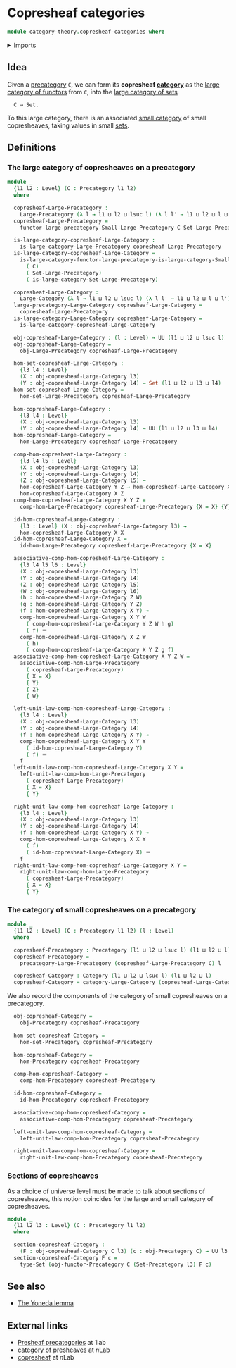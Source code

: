 # Copresheaf categories

```agda
module category-theory.copresheaf-categories where
```

<details><summary>Imports</summary>

```agda
open import category-theory.categories
open import category-theory.category-of-functors-from-small-to-large-categories
open import category-theory.functors-precategories
open import category-theory.large-categories
open import category-theory.large-precategories
open import category-theory.precategories
open import category-theory.precategory-of-functors-from-small-to-large-precategories

open import foundation.category-of-sets
open import foundation.identity-types
open import foundation.sets
open import foundation.universe-levels
```

</details>

## Idea

Given a [precategory](category-theory.precategories.md) `C`, we can form its
**copresheaf [category](category-theory.large-categories.md)** as the
[large category of functors](category-theory.functors-from-small-to-large-precategories.md)
from `C`, into the [large category of sets](foundation.category-of-sets.md)

```text
  C → Set.
```

To this large category, there is an associated
[small category](category-theory.categories.md) of small copresheaves, taking
values in small [sets](foundation-core.sets.md).

## Definitions

### The large category of copresheaves on a precategory

```agda
module _
  {l1 l2 : Level} (C : Precategory l1 l2)
  where

  copresheaf-Large-Precategory :
    Large-Precategory (λ l → l1 ⊔ l2 ⊔ lsuc l) (λ l l' → l1 ⊔ l2 ⊔ l ⊔ l')
  copresheaf-Large-Precategory =
    functor-large-precategory-Small-Large-Precategory C Set-Large-Precategory

  is-large-category-copresheaf-Large-Category :
    is-large-category-Large-Precategory copresheaf-Large-Precategory
  is-large-category-copresheaf-Large-Category =
    is-large-category-functor-large-precategory-is-large-category-Small-Large-Precategory
      ( C)
      ( Set-Large-Precategory)
      ( is-large-category-Set-Large-Precategory)

  copresheaf-Large-Category :
    Large-Category (λ l → l1 ⊔ l2 ⊔ lsuc l) (λ l l' → l1 ⊔ l2 ⊔ l ⊔ l')
  large-precategory-Large-Category copresheaf-Large-Category =
    copresheaf-Large-Precategory
  is-large-category-Large-Category copresheaf-Large-Category =
    is-large-category-copresheaf-Large-Category

  obj-copresheaf-Large-Category : (l : Level) → UU (l1 ⊔ l2 ⊔ lsuc l)
  obj-copresheaf-Large-Category =
    obj-Large-Precategory copresheaf-Large-Precategory

  hom-set-copresheaf-Large-Category :
    {l3 l4 : Level}
    (X : obj-copresheaf-Large-Category l3)
    (Y : obj-copresheaf-Large-Category l4) → Set (l1 ⊔ l2 ⊔ l3 ⊔ l4)
  hom-set-copresheaf-Large-Category =
    hom-set-Large-Precategory copresheaf-Large-Precategory

  hom-copresheaf-Large-Category :
    {l3 l4 : Level}
    (X : obj-copresheaf-Large-Category l3)
    (Y : obj-copresheaf-Large-Category l4) → UU (l1 ⊔ l2 ⊔ l3 ⊔ l4)
  hom-copresheaf-Large-Category =
    hom-Large-Precategory copresheaf-Large-Precategory

  comp-hom-copresheaf-Large-Category :
    {l3 l4 l5 : Level}
    (X : obj-copresheaf-Large-Category l3)
    (Y : obj-copresheaf-Large-Category l4)
    (Z : obj-copresheaf-Large-Category l5) →
    hom-copresheaf-Large-Category Y Z → hom-copresheaf-Large-Category X Y →
    hom-copresheaf-Large-Category X Z
  comp-hom-copresheaf-Large-Category X Y Z =
    comp-hom-Large-Precategory copresheaf-Large-Precategory {X = X} {Y} {Z}

  id-hom-copresheaf-Large-Category :
    {l3 : Level} (X : obj-copresheaf-Large-Category l3) →
    hom-copresheaf-Large-Category X X
  id-hom-copresheaf-Large-Category X =
    id-hom-Large-Precategory copresheaf-Large-Precategory {X = X}

  associative-comp-hom-copresheaf-Large-Category :
    {l3 l4 l5 l6 : Level}
    (X : obj-copresheaf-Large-Category l3)
    (Y : obj-copresheaf-Large-Category l4)
    (Z : obj-copresheaf-Large-Category l5)
    (W : obj-copresheaf-Large-Category l6)
    (h : hom-copresheaf-Large-Category Z W)
    (g : hom-copresheaf-Large-Category Y Z)
    (f : hom-copresheaf-Large-Category X Y) →
    comp-hom-copresheaf-Large-Category X Y W
      ( comp-hom-copresheaf-Large-Category Y Z W h g)
      ( f) ＝
    comp-hom-copresheaf-Large-Category X Z W
      ( h)
      ( comp-hom-copresheaf-Large-Category X Y Z g f)
  associative-comp-hom-copresheaf-Large-Category X Y Z W =
    associative-comp-hom-Large-Precategory
      ( copresheaf-Large-Precategory)
      { X = X}
      { Y}
      { Z}
      { W}

  left-unit-law-comp-hom-copresheaf-Large-Category :
    {l3 l4 : Level}
    (X : obj-copresheaf-Large-Category l3)
    (Y : obj-copresheaf-Large-Category l4)
    (f : hom-copresheaf-Large-Category X Y) →
    comp-hom-copresheaf-Large-Category X Y Y
      ( id-hom-copresheaf-Large-Category Y)
      ( f) ＝
    f
  left-unit-law-comp-hom-copresheaf-Large-Category X Y =
    left-unit-law-comp-hom-Large-Precategory
      ( copresheaf-Large-Precategory)
      { X = X}
      { Y}

  right-unit-law-comp-hom-copresheaf-Large-Category :
    {l3 l4 : Level}
    (X : obj-copresheaf-Large-Category l3)
    (Y : obj-copresheaf-Large-Category l4)
    (f : hom-copresheaf-Large-Category X Y) →
    comp-hom-copresheaf-Large-Category X X Y
      ( f)
      ( id-hom-copresheaf-Large-Category X) ＝
    f
  right-unit-law-comp-hom-copresheaf-Large-Category X Y =
    right-unit-law-comp-hom-Large-Precategory
      ( copresheaf-Large-Precategory)
      { X = X}
      { Y}
```

### The category of small copresheaves on a precategory

```agda
module _
  {l1 l2 : Level} (C : Precategory l1 l2) (l : Level)
  where

  copresheaf-Precategory : Precategory (l1 ⊔ l2 ⊔ lsuc l) (l1 ⊔ l2 ⊔ l)
  copresheaf-Precategory =
    precategory-Large-Precategory (copresheaf-Large-Precategory C) l

  copresheaf-Category : Category (l1 ⊔ l2 ⊔ lsuc l) (l1 ⊔ l2 ⊔ l)
  copresheaf-Category = category-Large-Category (copresheaf-Large-Category C) l
```

We also record the components of the category of small copresheaves on a
precategory.

```agda
  obj-copresheaf-Category =
    obj-Precategory copresheaf-Precategory

  hom-set-copresheaf-Category =
    hom-set-Precategory copresheaf-Precategory

  hom-copresheaf-Category =
    hom-Precategory copresheaf-Precategory

  comp-hom-copresheaf-Category =
    comp-hom-Precategory copresheaf-Precategory

  id-hom-copresheaf-Category =
    id-hom-Precategory copresheaf-Precategory

  associative-comp-hom-copresheaf-Category =
    associative-comp-hom-Precategory copresheaf-Precategory

  left-unit-law-comp-hom-copresheaf-Category =
    left-unit-law-comp-hom-Precategory copresheaf-Precategory

  right-unit-law-comp-hom-copresheaf-Category =
    right-unit-law-comp-hom-Precategory copresheaf-Precategory
```

### Sections of copresheaves

As a choice of universe level must be made to talk about sections of
copresheaves, this notion coincides for the large and small category of
copresheaves.

```agda
module _
  {l1 l2 l3 : Level} (C : Precategory l1 l2)
  where

  section-copresheaf-Category :
    (F : obj-copresheaf-Category C l3) (c : obj-Precategory C) → UU l3
  section-copresheaf-Category F c =
    type-Set (obj-functor-Precategory C (Set-Precategory l3) F c)
```

## See also

- [The Yoneda lemma](category-theory.yoneda-lemma-precategories.md)

## External links

- [Presheaf precategories](https://1lab.dev/Cat.Functor.Base.html#presheaf-precategories)
  at 1lab
- [category of presheaves](https://ncatlab.org/nlab/show/category+of+presheaves)
  at $n$Lab
- [copresheaf](https://ncatlab.org/nlab/show/copresheaf) at $n$Lab
